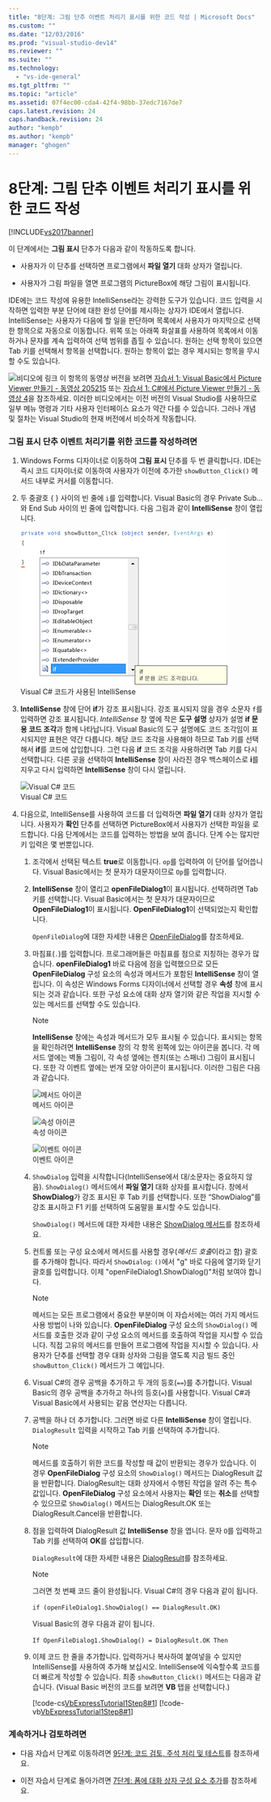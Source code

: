 ```yaml
---
title: "8단계: 그림 단추 이벤트 처리기 표시를 위한 코드 작성 | Microsoft Docs"
ms.custom: ""
ms.date: "12/03/2016"
ms.prod: "visual-studio-dev14"
ms.reviewer: ""
ms.suite: ""
ms.technology: 
  - "vs-ide-general"
ms.tgt_pltfrm: ""
ms.topic: "article"
ms.assetid: 07f4ec00-cda4-42f4-98bb-37edc7167de7
caps.latest.revision: 24
caps.handback.revision: 24
author: "kempb"
ms.author: "kempb"
manager: "ghogen"
---
```

# 8단계: 그림 단추 이벤트 처리기 표시를 위한 코드 작성
[!INCLUDE[vs2017banner](../code-quality/includes/vs2017banner.md)]

이 단계에서는 **그림 표시** 단추가 다음과 같이 작동하도록 합니다.  
  
-   사용자가 이 단추를 선택하면 프로그램에서 **파일 열기** 대화 상자가 열립니다.  
  
-   사용자가 그림 파일을 열면 프로그램의 PictureBox에 해당 그림이 표시됩니다.  
  
 IDE에는 코드 작성에 유용한 IntelliSense라는 강력한 도구가 있습니다.  코드 입력을 시작하면 입력한 부분 단어에 대한 완성 단어를 제시하는 상자가 IDE에서 열립니다.  IntelliSense는 사용자가 다음에 할 일을 판단하며 목록에서 사용자가 마지막으로 선택한 항목으로 자동으로 이동합니다.  위쪽 또는 아래쪽 화살표를 사용하여 목록에서 이동하거나 문자를 계속 입력하여 선택 범위를 좁힐 수 있습니다.  원하는 선택 항목이 있으면 Tab 키를 선택해서 항목을 선택합니다.  원하는 항목이 없는 경우 제시되는 항목을 무시할 수도 있습니다.  
  
 ![비디오에 링크](../data-tools/media/playvideo.png "PlayVideo") 이 항목의 동영상 버전을 보려면 [자습서 1: Visual Basic에서 Picture Viewer 만들기 \- 동영상 205215](http://go.microsoft.com/fwlink/?LinkId=205215) 또는 [자습서 1: C\#에서 Picture Viewer 만들기 \- 동영상 4](http://go.microsoft.com/fwlink/?LinkId=205203)을 참조하세요.  이러한 비디오에서는 이전 버전의 Visual Studio를 사용하므로 일부 메뉴 명령과 기타 사용자 인터페이스 요소가 약간 다를 수 있습니다.  그러나 개념 및 절차는 Visual Studio의 현재 버전에서 비슷하게 작동합니다.  
  
### 그림 표시 단추 이벤트 처리기를 위한 코드를 작성하려면  
  
1.  Windows Forms 디자이너로 이동하여 **그림 표시** 단추를 두 번 클릭합니다.  IDE는 즉시 코드 디자이너로 이동하여 사용자가 이전에 추가한 `showButton_Click()` 메서드 내부로 커서를 이동합니다.  
  
2.  두 중괄호 { } 사이의 빈 줄에 `i`를 입력합니다.  Visual Basic의 경우 Private Sub…와 End Sub 사이의 빈 줄에 입력합니다. 다음 그림과 같이 **IntelliSense** 창이 열립니다.  
  
     ![Visual C&#35; 코드가 사용된 IntelliSense](../ide/media/express_ifintellisense.png "Express\_IfIntellisense")  
Visual C\# 코드가 사용된 IntelliSense  
  
3.  **IntelliSense** 창에 단어 **if**가 강조 표시됩니다.  강조 표시되지 않을 경우 소문자 `f`를 입력하면 강조 표시됩니다. *IntelliSense* 창 옆에 작은 **도구 설명** 상자가 설명 **if 문용 코드 조각**과 함께 나타납니다.  Visual Basic의 도구 설명에도 코드 조각임이 표시되지만 표현은 약간 다릅니다. 해당 코드 조각을 사용해야 하므로 Tab 키를 선택해서 **if**를 코드에 삽입합니다.  그런 다음 **if** 코드 조각을 사용하려면 Tab 키를 다시 선택합니다.  다른 곳을 선택하여 **IntelliSense** 창이 사라진 경우 백스페이스로 **i**를 지우고 다시 입력하면 **IntelliSense** 창이 다시 열립니다.  
  
     ![Visual C&#35; 코드](../ide/media/express_highlighttrue.png "Express\_HighlightTrue")  
Visual C\# 코드  
  
4.  다음으로, IntelliSense를 사용하여 코드를 더 입력하면 **파일 열기** 대화 상자가 열립니다.  사용자가 **확인** 단추를 선택하면 PictureBox에서 사용자가 선택한 파일을 로드합니다.  다음 단계에서는 코드를 입력하는 방법을 보여 줍니다. 단계 수는 많지만 키 입력은 몇 번뿐입니다.  
  
    1.  조각에서 선택된 텍스트 **true**로 이동합니다.  `op`를 입력하여 이 단어를 덮어씁니다.  Visual Basic에서는 첫 문자가 대문자이므로 `Op`를 입력합니다.  
  
    2.  **IntelliSense** 창이 열리고 **openFileDialog1**이 표시됩니다.  선택하려면 Tab 키를 선택합니다.  Visual Basic에서는 첫 문자가 대문자이므로 **OpenFileDialog1**이 표시됩니다.  **OpenFileDialog1**이 선택되었는지 확인합니다.  
  
         `OpenFileDialog`에 대한 자세한 내용은 [OpenFileDialog](http://msdn.microsoft.com/library/system.windows.forms.openfiledialog.aspx)를 참조하세요.  
  
    3.  마침표\(`.`\)를 입력합니다. 프로그래머들은 마침표를 점으로 지칭하는 경우가 많습니다. **openFileDialog1** 바로 다음에 점을 입력했으므로 모든 **OpenFileDialog** 구성 요소의 속성과 메서드가 포함된 **IntelliSense** 창이 열립니다.  이 속성은 Windows Forms 디자이너에서 선택할 경우 **속성** 창에 표시되는 것과 같습니다.  또한 구성 요소에 대화 상자 열기와 같은 작업을 지시할 수 있는 메서드를 선택할 수도 있습니다.  
  
        > [!NOTE]
        >  **IntelliSense** 창에는 속성과 메서드가 모두 표시될 수 있습니다.  표시되는 항목을 확인하려면 **IntelliSense** 창의 각 항목 왼쪽에 있는 아이콘을 봅니다.  각 메서드 옆에는 벽돌 그림이, 각 속성 옆에는 렌치\(또는 스패너\) 그림이 표시됩니다.  또한 각 이벤트 옆에는 번개 모양 아이콘이 표시됩니다.  이러한 그림은 다음과 같습니다.  
  
         ![메서드 아이콘](../ide/media/express_iconmethod.png "Express\_IconMethod")  
메서드 아이콘  
  
         ![속성 아이콘](../ide/media/express_iconproperty.png "Express\_IconProperty")  
속성 아이콘  
  
         ![이벤트 아이콘](../ide/media/express_iconevent.png "Express\_IconEvent")  
이벤트 아이콘  
  
    4.  `ShowDialog` 입력을 시작합니다\(IntelliSense에서 대\/소문자는 중요하지 않음\).  `ShowDialog()` 메서드에서 **파일 열기** 대화 상자를 표시합니다.  창에서 **ShowDialog**가 강조 표시된 후 Tab 키를 선택합니다.  또한 “ShowDialog”를 강조 표시하고 F1 키를 선택하여 도움말을 표시할 수도 있습니다.  
  
         `ShowDialog()` 메서드에 대한 자세한 내용은 [ShowDialog 메서드](http://msdn.microsoft.com/library/c7ykbedk.aspx)를 참조하세요.  
  
    5.  컨트롤 또는 구성 요소에서 메서드를 사용할 경우\(*메서드 호출*이라고 함\) 괄호를 추가해야 합니다.  따라서 `ShowDialog`: `()`에서 "g" 바로 다음에 열기와 닫기 괄호를 입력합니다. 이제 "openFileDialog1.ShowDialog\(\)"처럼 보여야 합니다.  
  
        > [!NOTE]
        >  메서드는 모든 프로그램에서 중요한 부분이며 이 자습서에는 여러 가지 메서드 사용 방법이 나와 있습니다.  **OpenFileDialog** 구성 요소의 `ShowDialog()` 메서드를 호출한 것과 같이 구성 요소의 메서드를 호출하여 작업을 지시할 수 있습니다.  직접 고유의 메서드를 만들어 프로그램에 작업을 지시할 수 있습니다. 사용자가 단추를 선택할 경우 대화 상자와 그림을 열도록 지금 빌드 중인 `showButton_Click()` 메서드가 그 예입니다.  
  
    6.  Visual C\#의 경우 공백을 추가하고 두 개의 등호\(`==`\)를 추가합니다.  Visual Basic의 경우 공백을 추가하고 하나의 등호\(`=`\)를 사용합니다.  Visual C\#과 Visual Basic에서 사용되는 같음 연산자는 다릅니다.  
  
    7.  공백을 하나 더 추가합니다.  그러면 바로 다른 **IntelliSense** 창이 열립니다.  `DialogResult` 입력을 시작하고 Tab 키를 선택하여 추가합니다.  
  
        > [!NOTE]
        >  메서드를 호출하기 위한 코드를 작성할 때 값이 반환되는 경우가 있습니다.  이 경우 **OpenFileDialog** 구성 요소의 `ShowDialog()` 메서드는 DialogResult 값을 반환합니다.  DialogResult는 대화 상자에서 수행된 작업을 알려 주는 특수 값입니다.  **OpenFileDialog** 구성 요소에서 사용자는 **확인** 또는 **취소**를 선택할 수 있으므로 `ShowDialog()` 메서드는 DialogResult.OK 또는 DialogResult.Cancel을 반환합니다.  
  
    8.  점을 입력하여 DialogResult 값 **IntelliSense** 창을 엽니다.  문자 `O`를 입력하고 Tab 키를 선택하여 **OK**를 삽입합니다.  
  
         `DialogResult`에 대한 자세한 내용은 [DialogResult](http://msdn.microsoft.com/library/system.windows.forms.dialogresult.aspx)를 참조하세요.  
  
        > [!NOTE]
        >  그러면 첫 번째 코드 줄이 완성됩니다.  Visual C\#의 경우 다음과 같이 됩니다.  
        >   
        >  `if (openFileDialog1.ShowDialog() == DialogResult.OK)`  
        >   
        >  Visual Basic의 경우 다음과 같이 됩니다.  
        >   
        >  `If OpenFileDialog1.ShowDialog() = DialogResult.OK Then`  
  
    9. 이제 코드 한 줄을 추가합니다.  입력하거나 복사하여 붙여넣을 수 있지만 IntelliSense를 사용하여 추가해 보십시오.  IntelliSense에 익숙할수록 코드를 더 빠르게 작성할 수 있습니다.  최종 `showButton_Click()` 메서드는 다음과 같습니다.  \(Visual Basic 버전의 코드를 보려면 **VB** 탭을 선택합니다.\)  
  
         [!code-cs[VbExpressTutorial1Step8#1](../ide/codesnippet/CSharp/step-8-write-code-for-the-show-a-picture-button-event-handler_1.cs)]
         [!code-vb[VbExpressTutorial1Step8#1](../ide/codesnippet/VisualBasic/step-8-write-code-for-the-show-a-picture-button-event-handler_1.vb)]  
  
### 계속하거나 검토하려면  
  
-   다음 자습서 단계로 이동하려면 [9단계: 코드 검토, 주석 처리 및 테스트](../ide/step-9-review-comment-and-test-your-code.md)를 참조하세요.  
  
-   이전 자습서 단계로 돌아가려면 [7단계: 폼에 대화 상자 구성 요소 추가](../ide/step-7-add-dialog-components-to-your-form.md)를 참조하세요.
